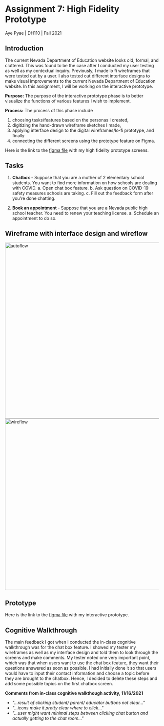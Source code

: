 # Assignment 7: High Fidelity Prototype
Aye Pyae | DH110 | Fall 2021

## Introduction
The current Nevada Department of Education website looks old, formal, and cluttered. This was found to be the case after I conducted my user testing as well as my contextual inquiry. Previously, I made lo fi wireframes that were tested out by a user. I also tested out different interface designs to make visual improvements to the current Nevada Department of Education website. In this assignment, I will be working on the interactive prototype.   

**Purpose:** The purpose of the interactive prototype phase is to better visualize the functions of various features I wish to implement.   

**Process:** The process of this phase include 
1. choosing tasks/features based on the personas I created, 
2. digitizing the hand-drawn wireframe sketches I made,
3. applying interface design to the digital wireframes/lo-fi prototype, and finally
4. connecting the different screens using the prototype feature on Figma.

Here is the link to the [figma file](https://www.figma.com/file/trP3i7bvv5q4Fne0HNCsaw/Interface-Design?node-id=61%3A1582) with my high fidelity prototype screens.

## Tasks
1. **Chatbox** - Suppose that you are a mother of 2 elementary school students. You want to find more information on how schools are dealing with COVID.
  a. Open chat box feature.
  b. Ask question on COVID-19 safety measures schools are taking. 
  c. Fill out the feedback form after you're done chatting.

2. **Book an appointment** - Suppose that you are a Nevada public high school teacher. You need to renew your teaching license. 
  a. Schedule an appointment to do so.

## Wireframe with interface design and wireflow
<img width="575" alt="autoflow" src="https://user-images.githubusercontent.com/91553011/142672019-6a977523-b8e5-40d6-997d-bf7c2cc10793.png">

<img width="560" alt="wireflow" src="https://user-images.githubusercontent.com/91553011/142668485-6773838b-2296-48a4-a87f-c527c095a571.png">

## Prototype
Here is the link to the [figma file](https://www.figma.com/proto/trP3i7bvv5q4Fne0HNCsaw/NevadaDeptOfEducationProject?page-id=61%3A1582&node-id=61%3A2470&viewport=241%2C48%2C0.23&scaling=scale-down&starting-point-node-id=61%3A2470) with my interactive prototype.

## Cognitive Walkthrough
The main feedback I got when I conducted the in-class cognitive walkthrough was for the chat box feature. I showed my tester my wireframes as well as my interface design and told them to look through the screens and make comments. My tester noted one very important point, which was that when users want to use the chat box feature, they want their questions answered as soon as possible. I had initially done it so that users would have to input their contact information and choose a topic before they are brought to the chatbox. Hence, I decided to delete these steps and add some possible topics on the first chatbox screen.

**Comments from in-class cognitive walkthough activity, 11/16/2021**
- *"...result of clicking student/ parent/ educator buttons not clear..."*
- *"...icons make it pretty clear where to click..."*
- *"...user might want minimal steps between clicking chat button and actually getting to the chat room..."*
